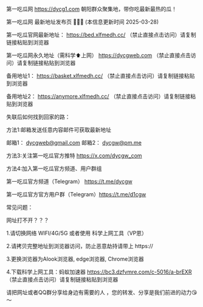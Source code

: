 第一吃瓜网 https://dycg1.com 朝阳群众聚集地，带你吃最新最热的瓜！

第一吃瓜网 最新地址发布页 🍉🍉🍉 (本信息更新时间 2025-03-28)

第一吃瓜官网最新地址： https://bed.xlfmedh.cc/ （禁止直接点击访问）请复制链接粘贴到浏览器

第一吃瓜网永久地址（需科学⬆️上网）  https://dycgweb.com （禁止直接点击访问）请复制链接粘贴到浏览器

备用地址1： https://basket.xlfmedh.cc/ （禁止直接点击访问）请复制链接粘贴到浏览器

备用地址2： https://anymore.xlfmedh.cc/ （禁止直接点击访问）请复制链接粘贴到浏览器

失联后如何找到回家的路：

方法1:邮箱发送任意内容邮件可获取最新地址

邮箱1： dycgweb@gmail.com
邮箱2： dycgw@pm.me

方法3:关注第一吃瓜官方推特 https://x.com/dycgw_com

方法4:加入第一吃瓜官方频道、用户群组

第一吃瓜官方频道（Telegram） https://t.me/dycgw

第一吃瓜官方官方用户群（Telegram）https://t.me/d1cgw

常见问题：

网址打不开？？？

1.请切换网络 WIFI/4G/5G 或者使用 科学上网工具（VP恩）

2.请拷贝完整地址到浏览器访问，防止恶意劫持请带上 https://

3.更换浏览器为Alook浏览器, edge浏览器, Chrome浏览器

4.下载科学上网工具：蚂蚁加速器 https://bc3.dzfvmre.com/c-5016/a-brEXR （禁止直接点击访问）请复制链接粘贴到浏览器

请把网址或者QQ群分享给身边有需要的人 ，您的转发、分享是我们前进的动力😘～
